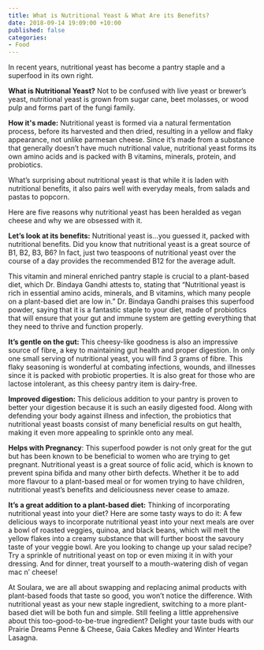 ```yaml
---
title: What is Nutritional Yeast & What Are its Benefits?
date: 2018-09-14 19:09:00 +10:00
published: false
categories:
- Food
---
```


In recent years, nutritional yeast has become a pantry staple and a superfood in its own right. 

**What is Nutritional Yeast?**
Not to be confused with live yeast or brewer’s yeast, nutritional yeast is grown from sugar cane, beet molasses, or wood pulp and forms part of the fungi family. 

**How it's made:**
Nutritional yeast is formed via a natural fermentation process, before its harvested and then dried, resulting in a yellow and flaky appearance, not unlike parmesan cheese. Since it’s made from a substance that generally doesn’t have much nutritional value, nutritional yeast forms its own amino acids and is packed with B vitamins, minerals, protein, and probiotics.  

What’s surprising about nutritional yeast is that while it is laden with nutritional benefits, it also pairs well with everyday meals, from salads and pastas to popcorn. 

Here are five reasons why nutritional yeast has been heralded as vegan cheese and why we are obsessed with it. 

**Let’s look at its benefits:** 
Nutritional yeast is…you guessed it, packed with nutritional benefits. Did you know that nutritional yeast is a great source of B1, B2, B3, B6? In fact, just two teaspoons of nutritional yeast over the course of a day provides the recommended B12 for the average adult. 

This vitamin and mineral enriched pantry staple is crucial to a plant-based diet, which Dr. Bindaya Gandhi attests to, stating that “Nutritional yeast is rich in essential amino acids, minerals, and B vitamins, which many people on a plant-based diet are low in.” Dr. Bindaya Gandhi praises this superfood powder, saying that it is a fantastic staple to your diet, made of probiotics that will ensure that your gut and immune system are getting everything that they need to thrive and function properly. 

**It’s gentle on the gut:** 
This cheesy-like goodness is also an impressive source of fibre, a key to maintaining gut health and proper digestion. In only one small serving of nutritional yeast, you will find 3 grams of fibre. This flaky seasoning is wonderful at combating infections, wounds, and illnesses since it is packed with probiotic properties. It is also great for those who are lactose intolerant, as this cheesy pantry item is dairy-free. 

**Improved digestion:** 
This delicious addition to your pantry is proven to better your digestion because it is such an easily digested food. Along with defending your body against illness and infection, the probiotics that nutritional yeast boasts consist of many beneficial results on gut health, making it even more appealing to sprinkle onto any meal. 

**Helps with Pregnancy**: 
This superfood powder is not only great for the gut but has been known to be beneficial to women who are trying to get pregnant. Nutritional yeast is a great source of folic acid, which is known to prevent spina bifida and many other birth defects. Whether it be to add more flavour to a plant-based meal or for women trying to have children, nutritional yeast’s benefits and deliciousness never cease to amaze. 

**It’s a great addition to a plant-based diet:** 
Thinking of incorporating nutritional yeast into your diet? Here are some tasty ways to do it:  A few delicious ways to incorporate nutritional yeast into your next meals are over a bowl of roasted veggies, quinoa, and black beans, which will melt the yellow flakes into a creamy substance that will further boost the savoury taste of your veggie bowl. Are you looking to change up your salad recipe? Try a sprinkle of nutritional yeast on top or even mixing it in with your dressing. And for dinner, treat yourself to a mouth-watering dish of vegan mac n’ cheese! 

At Soulara, we are all about swapping and replacing animal products with plant-based foods that taste so good, you won’t notice the difference. With nutritional yeast as your new staple ingredient, switching to a more plant-based diet will be both fun and simple. Still feeling a little apprehensive about this too-good-to-be-true ingredient? Delight your taste buds with our Prairie Dreams Penne & Cheese, Gaia Cakes Medley and Winter Hearts Lasagna. 
